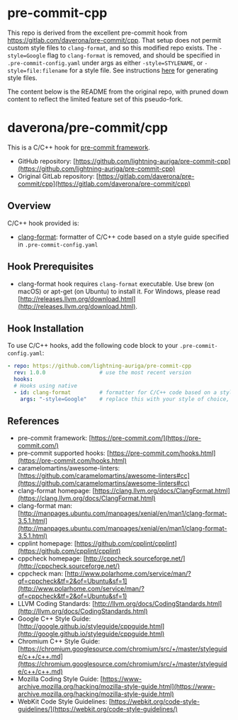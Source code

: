 # pre-commit-cpp

This repo is derived from the excellent pre-commit hook from https://gitlab.com/daverona/pre-commit/cpp.
That setup does not permit custom style files to `clang-format`, and so this modified repo exists.
The `-style=Google` flag to `clang-format` is removed, and should be specified in `.pre-commit-config.yaml`
under args as either `-style=STYLENAME`, or `-style=file:filename` for a style file. See instructions
[here](https://clang.llvm.org/docs/ClangFormat.html) for generating style files.

The content below is the README from the original repo, with pruned down content to reflect
the limited feature set of this pseudo-fork.

# daverona/pre-commit/cpp

This is a C/C++ hook for [pre-commit framework](https://pre-commit.com/).

* GitHub repository: [https://github.com/lightning-auriga/pre-commit-cpp](https://github.com/lightning-auriga/pre-commit-cpp)
* Original GitLab repository: [https://gitlab.com/daverona/pre-commit/cpp](https://gitlab.com/daverona/pre-commit/cpp)

## Overview

C/C++ hook provided is:

* [clang-format](https://clang.llvm.org): formatter of C/C++ code based on a
style guide specified in `.pre-commit-config.yaml`

## Hook Prerequisites

* clang-format hook requires `clang-format` executable. Use 
brew (on macOS) or apt-get (on Ubuntu) to install it. For Windows, please read
[http://releases.llvm.org/download.html](http://releases.llvm.org/download.html).

## Hook Installation

To use C/C++ hooks, add the following code block to your `.pre-commit-config.yaml`:

```yaml
- repo: https://github.com/lightning-auriga/pre-commit-cpp
  rev: 1.0.0                 # use the most recent version
  hooks:
  # Hooks using native
  - id: clang-format         # formatter for C/C++ code based on a style guide
    args: "-style=Google"    # replace this with your style of choice, or file:stylefile
```

## References

* pre-commit framework: [https://pre-commit.com/](https://pre-commit.com/)
* pre-commit supported hooks: [https://pre-commit.com/hooks.html](https://pre-commit.com/hooks.html)
* caramelomartins/awesome-linters: [https://github.com/caramelomartins/awesome-linters#cc](https://github.com/caramelomartins/awesome-linters#cc)
* clang-format homepage: [https://clang.llvm.org/docs/ClangFormat.html](https://clang.llvm.org/docs/ClangFormat.html) 
* clang-format man: [http://manpages.ubuntu.com/manpages/xenial/en/man1/clang-format-3.5.1.html](http://manpages.ubuntu.com/manpages/xenial/en/man1/clang-format-3.5.1.html)
* cpplint homepage: [https://github.com/cpplint/cpplint](https://github.com/cpplint/cpplint)
* cppcheck homepage: [http://cppcheck.sourceforge.net/](http://cppcheck.sourceforge.net/)
* cppcheck man: [http://www.polarhome.com/service/man/?qf=cppcheck&tf=2&of=Ubuntu&sf=1](http://www.polarhome.com/service/man/?qf=cppcheck&tf=2&of=Ubuntu&sf=1)
* LLVM Coding Standards: [http://llvm.org/docs/CodingStandards.html](http://llvm.org/docs/CodingStandards.html)
* Google C++ Style Guide: [http://google.github.io/styleguide/cppguide.html](http://google.github.io/styleguide/cppguide.html)
* Chromium C++ Style Guide: [https://chromium.googlesource.com/chromium/src/+/master/styleguide/c++/c++.md](https://chromium.googlesource.com/chromium/src/+/master/styleguide/c++/c++.md)
* Mozilla Coding Style Guide: [https://www-archive.mozilla.org/hacking/mozilla-style-guide.html](https://www-archive.mozilla.org/hacking/mozilla-style-guide.html)
* WebKit Code Style Guidelines: [https://webkit.org/code-style-guidelines/](https://webkit.org/code-style-guidelines/)
